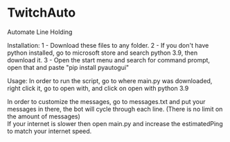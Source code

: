 # TwitchAuto
Automate Line Holding

Installation:
1 - Download these files to any folder.
2 - If you don't have python installed, go to microsoft store and search python 3.9, then download it.
3 - Open the start menu and search for command prompt, open that and paste "pip install pyautogui"

Usage:
In order to run the script, go to where main.py was downloaded, right click it, go to open with, and click on open with python 3.9

In order to customize the messages, go to messages.txt and put your messages in there, the bot will cycle through each line. (There is no limit on the amount of messages)<br>
If your internet is slower then open main.py and increase the estimatedPing to match your internet speed.
